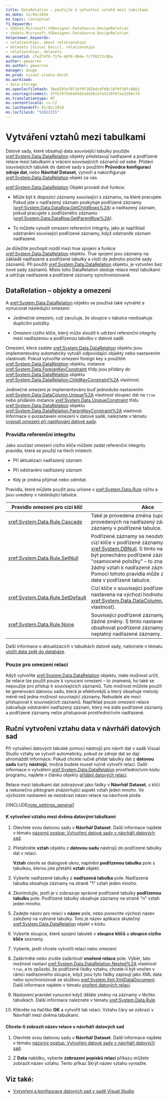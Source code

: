 ```yaml
---
title: DataRelation – použijte k vytvoření vztahů mezi tabulkami
ms.date: 11/04/2016
ms.topic: conceptual
f1_keywords:
- vbData.Microsoft.VSDesigner.DataSource.DesignRelation
- vbdata.Microsoft.VSDesigner.DataSource.DesignRelation
helpviewer_keywords:
- relationships, about relationships
- datasets [Visual Basic], relationships
- relationships, datasets
ms.assetid: cfe274f0-71fe-40f6-994e-7c7f6273c9ba
author: gewarren
ms.author: gewarren
manager: douge
ms.prod: visual-studio-dev15
ms.workload:
- data-storage
ms.openlocfilehash: 38ed283a70716f0f282bdcdf60c18f0f38fc8bb2
ms.sourcegitcommit: 37fb7075b0a65d2add3b137a5230767aa3266c74
ms.translationtype: MT
ms.contentlocale: cs-CZ
ms.lasthandoff: 01/02/2019
ms.locfileid: "53822155"
---
```

# <a name="create-relationships-between-datasets"></a>Vytváření vztahů mezi tabulkami
Datové sady, které obsahují data související tabulky použijte <xref:System.Data.DataRelation> objekty představují nadřazené a podřízené relace mezi tabulkami a vrácení souvisejících záznamů od sebe. Přidání souvisejících tabulek do datové sady s použitím **Průvodce konfigurací zdroje dat**, nebo **Návrhář Dataset**, vytvoří a nakonfiguruje <xref:System.Data.DataRelation> objekt za vás.

<xref:System.Data.DataRelation> Objekt provádí dvě funkce:

-   Může být k dispozici záznamy související s záznamu, na které pracujete. Pokud jste v nadřazený záznam poskytuje podřízené záznamy (<xref:System.Data.DataRow.GetChildRows%2A>) a nadřazený záznam, pokud pracujete s podřízeného záznamu (<xref:System.Data.DataRow.GetParentRow%2A>).

-   To můžete vynutit omezení referenční integrity, jako je například odstranění související podřízené záznamy, když odstraníte záznam nadřazené.

Je důležité pochopit rozdíl mezi true spojení a funkce <xref:System.Data.DataRelation> objektu. True spojení jsou záznamy na základě nadřazené a podřízené tabulky a vloží do jednoho ploché sady záznamů. Při použití <xref:System.Data.DataRelation> objektu, je vytvořen bez nové sady záznamů. Místo toho DataRelation sleduje relace mezi tabulkami a udržuje nadřazené a podřízené záznamy synchronizované.

## <a name="datarelation-objects-and-constraints"></a>DataRelation – objekty a omezení
A <xref:System.Data.DataRelation> objektu se používá také vytvářet a vynucovat následující omezení:

-   Jedinečné omezení, což zaručuje, že sloupce v tabulce neobsahuje duplicitní položky.

-   Omezení cizího klíče, který může sloužit k udržení referenční integrity mezi nadřazenou a podřízenou tabulku v datové sadě.

Omezení, která zadáte <xref:System.Data.DataRelation> objektu jsou implementovány automaticky vytváří odpovídající objekty nebo nastavením vlastnosti. Pokud vytvoříte omezení foreign key s použitím <xref:System.Data.DataRelation> objektu, instance <xref:System.Data.ForeignKeyConstraint> třídy jsou přidány do <xref:System.Data.DataRelation> objektu <xref:System.Data.DataRelation.ChildKeyConstraint%2A> vlastnost.

Jedinečné omezení je implementováno buď jednoduše nastavením <xref:System.Data.DataColumn.Unique%2A> vlastnost sloupec dat na `true` nebo přidáním instance <xref:System.Data.UniqueConstraint> třídu <xref:System.Data.DataRelation> objektu <xref:System.Data.DataRelation.ParentKeyConstraint%2A> vlastnost. Informace o pozastavení omezení v datové sadě, naleznete v tématu [vypnutí omezení při naplňování datové sady](../data-tools/turn-off-constraints-while-filling-a-dataset.md).

### <a name="referential-integrity-rules"></a>Pravidla referenční integritu
Jako součást omezení cizího klíče můžete zadat referenční integritu pravidla, která se použijí na třech místech:

-   Při aktualizaci nadřazený záznam

-   Při odstranění nadřazený záznam

-   Kdy je změna přijímat nebo odmítat.

Pravidla, které můžete použít jsou určené v <xref:System.Data.Rule> výčtu a jsou uvedeny v následující tabulce.

|Pravidlo omezení pro cizí klíč|Akce|
| - |------------|
|<xref:System.Data.Rule.Cascade>|Také je provedena změna (update nebo delete) provedených na nadřazený záznam související záznamy v podřízené tabulce.|
|<xref:System.Data.Rule.SetNull>|Podřízené záznamy se neodstraní, ale nastavení cizí klíče v podřízené záznamy <xref:System.DBNull>. S tímto nastavením může být ponecháno podřízené záznamy "osamocené položky" – to znamená, že nemají žádný vztah k nadřazené záznamy. **Poznámka:** Pomocí tohoto pravidla může způsobit neplatná data v podřízené tabulce.|
|<xref:System.Data.Rule.SetDefault>|Cizí klíče v související podřízené záznamy je nastavena na výchozí hodnotu (podle sloupce <xref:System.Data.DataColumn.DefaultValue%2A> vlastnost).|
|<xref:System.Data.Rule.None>|Související podřízené záznamy se neprovedly žádné změny. S tímto nastavením může obsahovat podřízené záznamy odkazy na neplatný nadřazené záznamy.|

Další informace o aktualizacích v tabulkách datové sady, naleznete v tématu [uložit data zpět do databáze](../data-tools/save-data-back-to-the-database.md).

### <a name="constraint-only-relations"></a>Pouze pro omezení relací
Když vytvoříte <xref:System.Data.DataRelation> objektu, máte možnost určit, že relace lze použít pouze k vynucení omezení – to znamená, ho také se nepoužije pro přístup k souvisejících záznamů. Tuto možnost můžete použít ke generování datovou sadu, která je efektivnější a který obsahuje metody méně než jedna možnost související záznamy. Nebudete ale moci přistupovat k souvisejících záznamů. Například pouze omezení relace zabraňuje odstranění nadřazený záznam, který má stále podřízené záznamy a podřízené záznamy nelze přistupovat prostřednictvím nadřazené.

## <a name="manually-creating-a-data-relation-in-the-dataset-designer"></a>Ruční vytvoření vztahu data v návrháři datových sad
Při vytváření datových tabulek pomocí nástrojů pro návrh dat v sadě Visual Studio vztahy se vytvoří automaticky, pokud ze zdroje dat se dají shromáždit informace. Pokud chcete ručně přidat tabulky dat z **datovou sadu** karty **nástrojů**, možná budete muset ručně vytvořit relaci. Další informace o vytváření <xref:System.Data.DataRelation> prostřednictvím kódu programu, najdete v článku objekty [přidání datových relací](/dotnet/framework/data/adonet/dataset-datatable-dataview/adding-datarelations).

Relace mezi tabulkami dat zobrazovat jako řádky v **Návrhář Dataset**, s klíči a nekonečno piktogram znázorňující aspekt vztah jeden mnoho. Ve výchozím nastavení se nezobrazí název relace na návrhové ploše.

[!INCLUDE[note_settings_general](../data-tools/includes/note_settings_general_md.md)]

#### <a name="to-create-a-relationship-between-two-data-tables"></a>K vytvoření vztahu mezi dvěma datovými tabulkami

1.  Otevřete svou datovou sadu v **Návrhář Dataset**. Další informace najdete v tématu [názorný postup: Vytvoření datové sady v návrháři datových sad](walkthrough-creating-a-dataset-with-the-dataset-designer.md).

2.  Přetáhněte **vztah** objektu z **datovou sadu** nástrojů do podřízené tabulky dat v relaci.

     **Vztah** otevře se dialogové okno, naplnění **podřízenou tabulku** pole s tabulkou, kterou jste přetáhli **vztah** objekt.

3.  Vyberte nadřazené tabulky z **nadřazená tabulka** pole. Nadřazená tabulka obsahuje záznamy na straně "1" vztah jeden mnoho.

4.  Zkontrolujte, jestli je v zobrazuje správné podřízené tabulky **podřízenou tabulku** pole. Podřízené tabulky obsahuje záznamy na straně "n" vztah jeden mnoho.

5.  Zadejte název pro relaci v **název** pole, nebo ponechte výchozí název založený na vybrané tabulky. Toto je název aplikace skutečný <xref:System.Data.DataRelation> objekt v kódu.

6.  Vyberte sloupce, které spojení tabulek v **sloupce klíčů** a **sloupce cizího klíče** seznamy.

7.  Vyberte, jestli chcete vytvořit relaci nebo omezení.

8.  Zaškrtněte nebo zrušte zaškrtnutí **vnořené relace** pole. Výběr, tato možnost nastaví <xref:System.Data.DataRelation.Nested%2A> vlastnost `true`, a to způsobí, že podřízené řádky vztahu, chcete-li být vnořen v rámci nadřazeného sloupce, když jsou tyto řádky zapisují jako XML data nebo synchronizovat se službou <xref:System.Xml.XmlDataDocument>. Další informace najdete v tématu [vnoření datových relací](/dotnet/framework/data/adonet/dataset-datatable-dataview/nesting-datarelations).

9. Nastavení pravidel vynucení když děláte změny na záznamy v těchto tabulkách. Další informace naleznete v tématu <xref:System.Data.Rule>.

10. Klikněte na tlačítko **OK** a vytvořit tak relaci. Vztahu čáry se zobrazí v Návrháři mezi dvěma tabulkami.

#### <a name="to-display-a-relation-name-in-the-dataset-designer"></a>Chcete-li zobrazit název relace v návrháři datových sad

1.  Otevřete svou datovou sadu v **Návrhář Dataset**. Další informace najdete v tématu [názorný postup: Vytvoření datové sady v návrháři datových sad](walkthrough-creating-a-dataset-with-the-dataset-designer.md).

2.  Z **Data** nabídku, vyberte **zobrazení popisků relací** příkazu můžete zobrazit název vztahu. Tento příkaz Skrýt název vztahu vymažte.

## <a name="see-also"></a>Viz také:

- [Vytvoření a konfigurace datových sad v sadě Visual Studio](../data-tools/create-and-configure-datasets-in-visual-studio.md)